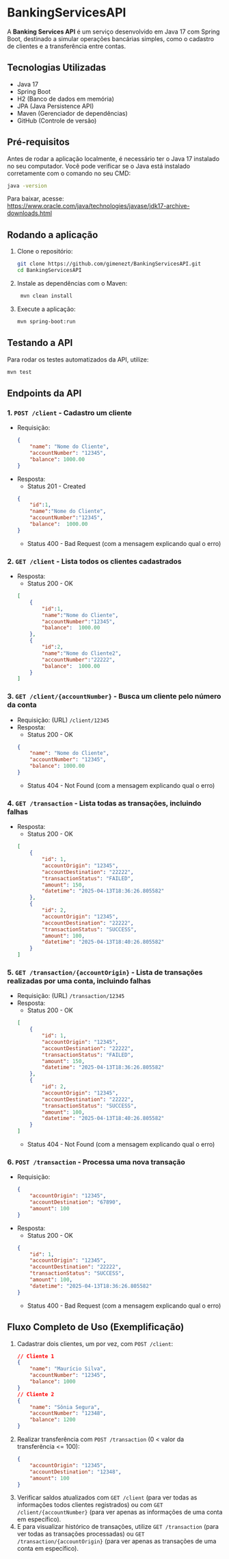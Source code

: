 # BankingServicesAPI
A **Banking Services API** é um serviço desenvolvido em Java 17 com Spring Boot, destinado a simular operações bancárias simples, como o cadastro de clientes e a transferência entre contas.

## Tecnologias Utilizadas
- Java 17
- Spring Boot
- H2 (Banco de dados em memória)
- JPA (Java Persistence API)
- Maven (Gerenciador de dependências)
- GitHub (Controle de versão)

## Pré-requisitos
Antes de rodar a aplicação localmente, é necessário ter o Java 17 instalado no seu computador. Você pode verificar se o Java está instalado corretamente com o comando no seu CMD:
~~~bash
java -version
~~~
Para baixar, acesse: https://www.oracle.com/java/technologies/javase/jdk17-archive-downloads.html

## Rodando a aplicação
1. Clone o repositório:
    ~~~bash
    git clone https://github.com/gimenezt/BankingServicesAPI.git
    cd BankingServicesAPI
    ~~~
2. Instale as dependências com o Maven:
   ~~~bash
    mvn clean install
    ~~~
3. Execute a aplicação:
    ~~~bash
    mvn spring-boot:run
    ~~~

## Testando a API
Para rodar os testes automatizados da API, utilize:
~~~bash
mvn test
~~~

## Endpoints da API
### 1. `POST /client` - Cadastro um cliente
- Requisição:
    ~~~json
    {
        "name": "Nome do Cliente",
        "accountNumber": "12345",
        "balance": 1000.00
    }
    ~~~
- Resposta:
    - Status 201 - Created
    ~~~json
    {
        "id":1,
        "name":"Nome do Cliente",
        "accountNumber":"12345",
        "balance":	1000.00
    }
    ~~~
    - Status 400 - Bad Request (com a mensagem explicando qual o erro)
### 2. `GET /client` - Lista todos os clientes cadastrados
- Resposta:
    - Status 200 - OK
    ~~~json
    [
        {
            "id":1,
            "name":"Nome do Cliente",
            "accountNumber":"12345",
            "balance":	1000.00
        },
        {
            "id":2,
            "name":"Nome do Cliente2",
            "accountNumber":"22222",
            "balance":	1000.00
        }
    ]
    ~~~
### 3. `GET /client/{accountNumber}` - Busca um cliente pelo número da conta
- Requisição: (URL) `/client/12345`
- Resposta:
    - Status 200 - OK
    ~~~json
    {
        "name": "Nome do Cliente",
        "accountNumber": "12345",
        "balance": 1000.00
    }
    ~~~
    - Status 404 - Not Found (com a mensagem explicando qual o erro)
### 4. `GET /transaction` - Lista todas as transações, incluindo falhas
- Resposta:
    - Status 200 - OK
    ~~~json
    [
        {
            "id": 1,
            "accountOrigin": "12345",
            "accountDestination": "22222",
            "transactionStatus": "FAILED",
            "amount": 150,
            "datetime": "2025-04-13T18:36:26.805582"
        },
        {
            "id": 2,
            "accountOrigin": "12345",
            "accountDestination": "22222",
            "transactionStatus": "SUCCESS",
            "amount": 100,
            "datetime": "2025-04-13T18:40:26.805582"
        }
    ]
    ~~~
### 5. `GET /transaction/{accountOrigin}` - Lista de transações realizadas por uma conta, incluindo falhas
- Requisição: (URL) `/transaction/12345`
- Resposta:
    - Status 200 - OK
    ~~~json
    [
        {
            "id": 1,
            "accountOrigin": "12345",
            "accountDestination": "22222",
            "transactionStatus": "FAILED",
            "amount": 150,
            "datetime": "2025-04-13T18:36:26.805582"
        },
        {
            "id": 2,
            "accountOrigin": "12345",
            "accountDestination": "22222",
            "transactionStatus": "SUCCESS",
            "amount": 100,
            "datetime": "2025-04-13T18:40:26.805582"
        }
    ]
    ~~~
    - Status 404 - Not Found (com a mensagem explicando qual o erro)
### 6. `POST /transaction` - Processa uma nova transação
- Requisição:
    ~~~json
    {
        "accountOrigin": "12345",
        "accountDestination": "67890",
        "amount": 100
    }
    ~~~
- Resposta:
    - Status 200 - OK
    ~~~json
    {
        "id": 1,
        "accountOrigin": "12345",
        "accountDestination": "22222",
        "transactionStatus": "SUCCESS",
        "amount": 100,
        "datetime": "2025-04-13T18:36:26.805582"
    }
    ~~~
    - Status 400 - Bad Request (com a mensagem explicando qual o erro)
## Fluxo Completo de Uso (Exemplificação)
1. Cadastrar dois clientes, um por vez, com `POST /client`:
    ~~~json
    // Cliente 1
    {
        "name": "Maurício Silva",
        "accountNumber": "12345",
        "balance": 1000
    }
    // Cliente 2
    {
        "name": "Sônia Segura",
        "accountNumber": "12348",
        "balance": 1200
    }
    ~~~
2. Realizar transferência com `POST /transaction` (0 < valor da transferência <= 100):
    ~~~json
    {
        "accountOrigin": "12345",
        "accountDestination": "12348",
        "amount": 100
    }
    ~~~
3. Verificar saldos atualizados com `GET /client` (para ver todas as informações todos clientes registrados) ou com `GET /client/{accountNumber}` (para ver apenas as informações de uma conta em específico).
4. E para visualizar histórico de transações, utilize `GET /transaction` (para ver todas as transações processadas) ou `GET /transaction/{accountOrigin}` (para ver apenas as transações de uma conta em específico).